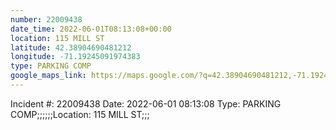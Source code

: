 ```yaml
---
number: 22009438
date_time: 2022-06-01T08:13:08+00:00
location: 115 MILL ST
latitude: 42.38904690481212
longitude: -71.19245091974383
type: PARKING COMP
google_maps_link: https://maps.google.com/?q=42.38904690481212,-71.19245091974383
---
```


Incident #: 22009438  Date: 2022-06-01 08:13:08   Type: PARKING COMP;;;;;;Location: 115 MILL ST;;;
